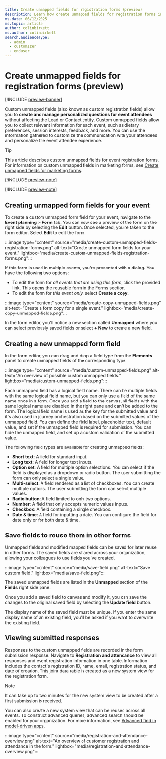 ```yaml
---
title: Create unmapped fields for registration forms (preview)
description: Learn how create unmapped fields for registration forms in Dynamics 365 Customer Insights - Journeys. 
ms.date: 06/12/2025
ms.topic: article
author: colinbirkett
ms.author: colinbirkett
search.audienceType: 
  - admin
  - customizer
  - enduser
---
```


# Create unmapped fields for registration forms (preview)

[!INCLUDE [preview-banner](~/../shared-content/shared/preview-includes/preview-banner.md)]

Custom unmapped fields (also known as custom registration fields) allow you to **create and manage personalized questions for event attendees** without affecting the Lead or Contact entity. Custom unmapped fields allow you to collect relevant information for each event, such as dietary preferences, session interests, feedback, and more. You can use the information gathered to customize the communication with your attendees and personalize the event attendee experience. 

> [!TIP] 
> This article describes custom unmapped fields for event registration forms. For information on custom unmapped fields in marketing forms, see [Create unmapped fields for marketing forms](real-time-marketing-forms-custom-fields.md).

[!INCLUDE [preview-note](~/../shared-content/shared/preview-includes/preview-note.md)]

[!INCLUDE [preview-note](~/../shared-content/shared/preview-includes/preview-note.md)]

## Creating unmapped form fields for your event  

To create a custom unmapped form field for your event, navigate to the **Event planning** > **Form** tab. You can now see a preview of the form on the right side by selecting the **Edit** button. Once selected, you're taken to the form editor. Select **Edit** to edit the form.

:::image type="content" source="media/create-custom-unmapped-fields-registration-forms.png" alt-text="Create unmapped form fields for your event." lightbox="media/create-custom-unmapped-fields-registration-forms.png":::

If this form is used in multiple events, you're presented with a dialog. You have the following two options:  

- To edit the form for *all events that are using this form*, click the provided link. This opens the reusable form in the Forms section.  
- To edit the form for *this event only*, select **Create a copy**.

:::image type="content" source="media/create-copy-unmapped-fields.png" alt-text="Create a form copy for a single event." lightbox="media/create-copy-unmapped-fields.png":::

In the form editor, you'll notice a new section called **Unmapped** where you can select previously saved fields or select **+ New** to create a new field. 

## Creating a new unmapped form field 

In the form editor, you can drag and drop a field type from the **Elements** panel to create unmapped fields of the corresponding type. 

:::image type="content" source="media/custom-unmapped-fields.png" alt-text="An overview of possible custom unmapped fields." lightbox="media/custom-unmapped-fields.png":::

Each unmapped field has a logical field name. There can be multiple fields with the same logical field name, but you can only use a field of the same name once in a form. Once you add a field to the canvas, all fields with the same logical name are disabled in the right pane and can't be added to the form. The logical field name is used as the key for the submitted value and it's also used in journey orchestration based on the submitted values of the unmapped field. You can define the field label, placeholder text, default value, and set if the unmapped field is required for submission. You can hide the unmapped field, and set up a custom validation of the submitted value. 

The following field types are available for creating unmapped fields: 

- **Short text**: A field for standard input.
- **Long text**: A field for longer text inputs.
- **Option set**: A field for multiple option selections. You can select if the field is displayed as a dropdown or radio button. The user submitting the form can only select a single value.
- **Multi-select**: A field rendered as a list of checkboxes. You can create multiple options. The user submitting the form can select multiple values. 
- **Radio button**: A field limited to only two options.
- **Number**: A field that only accepts numeric values inputs.
- **Checkbox**: A field containing a single checkbox.
- **Date & time**: A field for inputting a date. You can configure the field for date only or for both date & time.

## Save fields to reuse them in other forms 

Unmapped fields and modified mapped fields can be saved for later reuse in other forms. The saved fields are shared across your organization, allowing your colleagues to use fields you've created. 

:::image type="content" source="media/save-field.png" alt-text="Save custom field." lightbox="media/save-field.png":::

The saved unmapped fields are listed in the **Unmapped** section of the **Fields** right side pane. 

Once you add a saved field to canvas and modify it, you can save the changes to the original saved field by selecting the **Update field** button. 

The display name of the saved field must be unique. If you enter the same display name of an existing field, you'll be asked if you want to overwrite the existing field. 

## Viewing submitted responses  

Responses to the custom unmapped fields are recorded in the form submission response. Navigate to **Registration and attendance** to view all responses and event registration information in one table. Information includes the contact's registration ID, name, email, registration status, and date of creation. This joint data table is created as a new system view for the registration form.  

> [!NOTE]
> It can take up to two minutes for the new system view to be created after a first submission is received.  

You can also create a new system view that can be reused across all events. To construct advanced queries, advanced search should be enabled for your organization. For more information, see [Advanced find in model-driven apps](/power-apps/user/advanced-find).

:::image type="content" source="media/registration-and-attendance-overview.png" alt-text="An overview of customer registration and attendance in the form." lightbox="media/registration-and-attendance-overview.png":::
